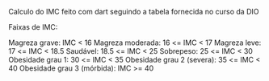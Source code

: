 Calculo do IMC feito com dart seguindo a tabela fornecida no curso da DIO

Faixas de IMC:

Magreza grave: IMC < 16
Magreza moderada: 16 <= IMC < 17
Magreza leve: 17 <= IMC < 18.5
Saudável: 18.5 <= IMC < 25
Sobrepeso: 25 <= IMC < 30
Obesidade grau 1: 30 <= IMC < 35
Obesidade grau 2 (severa): 35 <= IMC < 40
Obesidade grau 3 (mórbida): IMC >= 40
